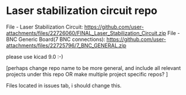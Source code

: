 # Laser stabilization circuit repo 



File - Laser Stabilization Circuit: https://github.com/user-attachments/files/22726060/FINAL_Laser_Stabilization_Circuit.zip
File - BNC Generic Board(7 BNC connections): https://github.com/user-attachments/files/22725796/7_BNC_GENERAL.zip

please use kicad 9.0 :-)

[perhaps change repo name to be more general, and include all relevant projects under this repo OR make multiple project specific repos? ]

Files located in issues tab, i should change this. 



